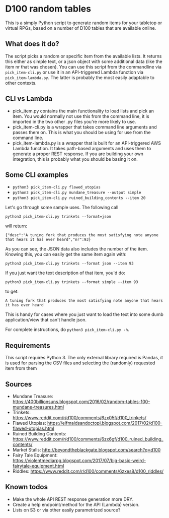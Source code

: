 # D100 random tables
This is a simply Python script to generate random items for your tabletop or virtual RPGs, based on a number of D100 tables that are available online.

## What does it do?

The script picks a random or specific item from the available lists. It returns this either as simple text, or a json object with some additional data (like the item nr that was chosen). You can use this script from the commandline via `pick_item-cli.py` or use it in an API-triggered Lambda function via `pick_item-lambda.py`. The latter is probably the most easily adaptable to other contexts.

## CLI vs Lambda

* pick_item.py contains the main functionality to load lists and pick an item. You would normally not use this from the command line, it is imported in the two other .py files you're more likely to use.
* pick_item-cli.py is a wrapper that takes command line arguments and passes them on. This is what you should be using for use from the command line.
* pick_item-lambda.py is a wrapper that is built for an API-triggered AWS Lambda function. It takes path-based arguments and uses them to generate a proper REST response. If you are building your own integration, this is probably what you should be basing it on.

## Some CLI examples

* `python3 pick_item-cli.py flawed_utopias`
* `python3 pick_item-cli.py mundane_treasure --output simple`
* `python3 pick_item-cli.py ruined_building_contents --item 20`

Let's go through some sample uses. The following call

`python3 pick_item-cli.py trinkets --format=json`

will return:

`{"desc":"A tuning fork that produces the most satisfying note anyone that hears it has ever heard","nr":93}`

As you can see, the JSON data also includes the number of the item. Knowing this, you can easily get the same item again with:

`python3 pick_item-cli.py trinkets --format json --item 93`

If you just want the text description of that item, you'd do:

`python3 pick_item-cli.py trinkets --format simple --item 93`

to get:

`A tuning fork that produces the most satisfying note anyone that hears it has ever heard`

This is handy for cases where you just want to load the text into some dumb application/view that can't handle json. 

For complete instructions, do `python3 pick_item-cli.py -h`.

## Requirements
This script requires Python 3.
The only external library required is Pandas, it is used for parsing the CSV files and selecting the (randomly) requested item from them

## Sources

* Mundane Treasure: https://400billionsuns.blogspot.com/2016/02/random-tables-100-mundane-treasures.html
* Trinkets: https://www.reddit.com/r/d100/comments/6zx05f/d100_trinkets/
* Flawed Utopias: https://elfmaidsandoctopi.blogspot.com/2017/02/d100-flawed-utopias.html
* Ruined Building Contents: https://www.reddit.com/r/d100/comments/6zx6gf/d100_ruined_building_contents/
* Market Stalls: http://beyondtheblackgate.blogspot.com/search?q=d100
* Fairy Tale Equipment: https://violentmediarpg.blogspot.com/2017/07/big-basic-weird-fairytale-equipment.html
* Riddles: https://www.reddit.com/r/d100/comments/6zxes8/d100_riddles/

## Known todos

* Make the whole API REST response generation more DRY.
* Create a help endpoint/method for the API (Lambda) version.
* Lists on S3 or via other easily parametrized source?